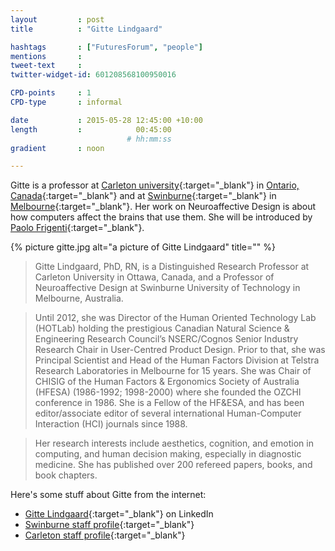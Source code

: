 ```yaml
---
layout         : post
title          : "Gitte Lindgaard"

hashtags       : ["FuturesForum", "people"]
mentions       : 
tweet-text     :
twitter-widget-id: 601208568100950016

CPD-points     : 1
CPD-type       : informal

date           : 2015-05-28 12:45:00 +10:00
length         :            00:45:00
                          # hh:mm:ss
gradient       : noon

---
```


Gitte is a professor at [Carleton university](http://http-server.carleton.ca/~glindgaa/){:target="_blank"} in [Ontario, Canada](https://goo.gl/maps/uPtDm){:target="_blank"} and at [Swinburne](http://www.swinburne.edu.au/health-arts-design/staff-profiles/view.php?who=glindgaard){:target="_blank"} in [Melbourne](https://goo.gl/maps/yaXF2){:target="_blank"}. Her work on Neuroaffective Design is about how computers affect the brains that use them. She will be introduced by [Paolo Frigenti](http://twitter.com/TODO){:target="_blank"}.

{% picture gitte.jpg alt="a picture of Gitte Lindgaard" title="" %}

>Gitte Lindgaard, PhD, RN, is a Distinguished Research Professor at Carleton University in Ottawa, Canada, and a Professor of Neuroaffective Design at Swinburne University of Technology in Melbourne, Australia.  

>Until 2012, she was Director of the Human Oriented Technology Lab (HOTLab) holding the prestigious Canadian Natural Science & Engineering Research Council’s NSERC/Cognos Senior Industry Research Chair in User-Centred Product Design. Prior to that, she was Principal Scientist and Head of the Human Factors Division at Telstra Research Laboratories in Melbourne for 15 years. She was Chair of CHISIG of the Human Factors & Ergonomics Society of Australia (HFESA) (1986-1992; 1998-2000) where she founded the OZCHI conference in 1986. She is a Fellow of the HF&ESA, and has been editor/associate editor of several international Human-Computer Interaction (HCI) journals since 1988. 

>Her research interests include aesthetics, cognition, and emotion in computing, and human decision making, especially in diagnostic medicine. She has published over 200 refereed papers, books, and book chapters. 

Here's some stuff about Gitte from the internet:

* [Gitte Lindgaard](https://ca.linkedin.com/pub/gitte-lindgaard/8/15a/bb){:target="_blank"} on LinkedIn
* [Swinburne staff profile](http://www.swinburne.edu.au/health-arts-design/staff-profiles/view.php?who=glindgaard){:target="_blank"}
* [Carleton staff profile](http://http-server.carleton.ca/~glindgaa/){:target="_blank"}

